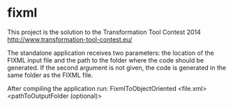 fixml
=====
This project is the solution to the Transformation Tool Contest 2014
http://www.transformation-tool-contest.eu/

The standalone application receives two parameters: the location of the FIXML input file and the path to the folder where the code should be generated. If the second argument is not given, the code is generated in the same folder as the FIXML file.

After compiling the application run:
FixmlToObjectOriented <file.xml> <pathToOutputFolder (optional)>
